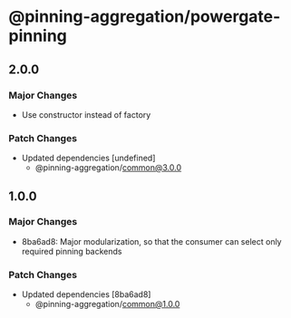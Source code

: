 # @pinning-aggregation/powergate-pinning

## 2.0.0

### Major Changes

- Use constructor instead of factory

### Patch Changes

- Updated dependencies [undefined]
  - @pinning-aggregation/common@3.0.0

## 1.0.0

### Major Changes

- 8ba6ad8: Major modularization, so that the consumer can select only required pinning backends

### Patch Changes

- Updated dependencies [8ba6ad8]
  - @pinning-aggregation/common@1.0.0
